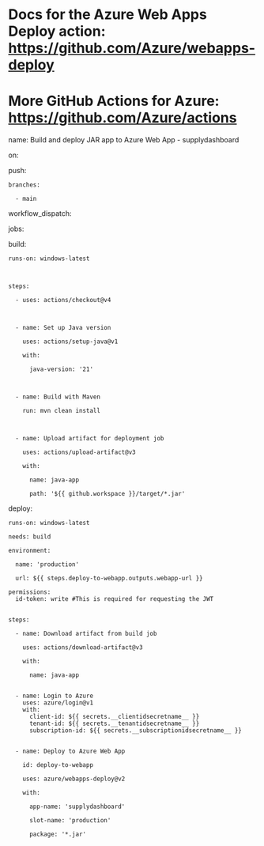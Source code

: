 

# Docs for the Azure Web Apps Deploy action: https://github.com/Azure/webapps-deploy

# More GitHub Actions for Azure: https://github.com/Azure/actions



name: Build and deploy JAR app to Azure Web App - supplydashboard



on:

  push:

    branches:

      - main

  workflow_dispatch:



jobs:

  build:

    runs-on: windows-latest



    steps:

      - uses: actions/checkout@v4



      - name: Set up Java version

        uses: actions/setup-java@v1

        with:

          java-version: '21'



      - name: Build with Maven

        run: mvn clean install



      - name: Upload artifact for deployment job

        uses: actions/upload-artifact@v3

        with:

          name: java-app

          path: '${{ github.workspace }}/target/*.jar'



  deploy:

    runs-on: windows-latest

    needs: build

    environment:

      name: 'production'

      url: ${{ steps.deploy-to-webapp.outputs.webapp-url }}

    permissions:
      id-token: write #This is required for requesting the JWT


    steps:

      - name: Download artifact from build job

        uses: actions/download-artifact@v3

        with:

          name: java-app

      
      - name: Login to Azure
        uses: azure/login@v1
        with:
          client-id: ${{ secrets.__clientidsecretname__ }}
          tenant-id: ${{ secrets.__tenantidsecretname__ }}
          subscription-id: ${{ secrets.__subscriptionidsecretname__ }}


      - name: Deploy to Azure Web App

        id: deploy-to-webapp

        uses: azure/webapps-deploy@v2

        with:

          app-name: 'supplydashboard'

          slot-name: 'production'

          package: '*.jar'
